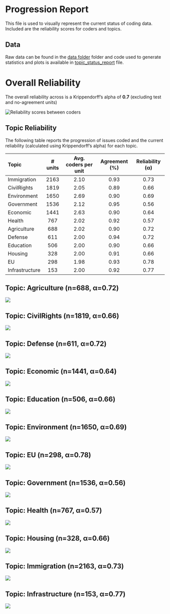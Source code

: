 # Progression Report


This file is used to visually represent the current status of coding
data. Included are the reliability scores for coders and topics.

## Data

Raw data can be found in the [data
folder](https://github.com/vanatteveldt/issuepositions/tree/main/data)
folder and code used to generate statistics and plots is available in
[topic_status_report](https://github.com/vanatteveldt/issuepositions/blob/main/src/data-processing/topic_status_report.R)
file.

# Overall Reliability

The overall reliability across is a Krippendorff’s alpha of **0.7**
(excluding test and no-agreement units)

![Reliability scores between coders](irr-figures/plot-alpha-1.png)

## Topic Reliability

The following table reports the progression of issues coded and the
current reliability (calculated using Krippendorff’s alpha) for each
topic.

<center>

| Topic          | \# units | Avg. coders per unit | Agreement (%) | Reliability (α) |
|:---------------|:--------:|:--------------------:|:-------------:|:---------------:|
| Immigration    |   2163   |         2.10         |     0.93      |      0.73       |
| CivilRights    |   1819   |         2.05         |     0.89      |      0.66       |
| Environment    |   1650   |         2.69         |     0.90      |      0.69       |
| Government     |   1536   |         2.12         |     0.95      |      0.56       |
| Economic       |   1441   |         2.63         |     0.90      |      0.64       |
| Health         |   767    |         2.02         |     0.92      |      0.57       |
| Agriculture    |   688    |         2.02         |     0.90      |      0.72       |
| Defense        |   611    |         2.00         |     0.94      |      0.72       |
| Education      |   506    |         2.00         |     0.90      |      0.66       |
| Housing        |   328    |         2.00         |     0.91      |      0.66       |
| EU             |   298    |         1.98         |     0.93      |      0.78       |
| Infrastructure |   153    |         2.00         |     0.92      |      0.77       |

</center>

## Topic: Agriculture (n=688, α=0.72)

![](irr-figures/pairwise-plots-1.png)

## Topic: CivilRights (n=1819, α=0.66)

![](irr-figures/pairwise-plots-2.png)

## Topic: Defense (n=611, α=0.72)

![](irr-figures/pairwise-plots-3.png)

## Topic: Economic (n=1441, α=0.64)

![](irr-figures/pairwise-plots-4.png)

## Topic: Education (n=506, α=0.66)

![](irr-figures/pairwise-plots-5.png)

## Topic: Environment (n=1650, α=0.69)

![](irr-figures/pairwise-plots-6.png)

## Topic: EU (n=298, α=0.78)

![](irr-figures/pairwise-plots-7.png)

## Topic: Government (n=1536, α=0.56)

![](irr-figures/pairwise-plots-8.png)

## Topic: Health (n=767, α=0.57)

![](irr-figures/pairwise-plots-9.png)

## Topic: Housing (n=328, α=0.66)

![](irr-figures/pairwise-plots-10.png)

## Topic: Immigration (n=2163, α=0.73)

![](irr-figures/pairwise-plots-11.png)

## Topic: Infrastructure (n=153, α=0.77)

![](irr-figures/pairwise-plots-12.png)
